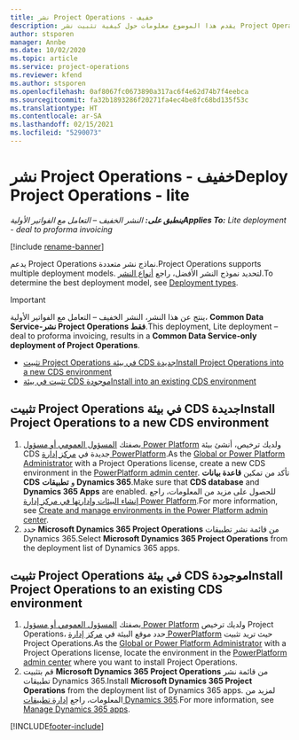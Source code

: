 ```yaml
---
title: نشر Project Operations - خفيف
description: يقدم هذا الموضوع معلومات حول كيفية تثبيت نشر Project Operations Lite – التعامل مع الفواتير الأولية‬.
author: stsporen
manager: Annbe
ms.date: 10/02/2020
ms.topic: article
ms.service: project-operations
ms.reviewer: kfend
ms.author: stsporen
ms.openlocfilehash: 0af8067fc0673890a317ac6f4e62d74b7f4eebca
ms.sourcegitcommit: fa32b1893286f20271fa4ec4be8fc68bd135f53c
ms.translationtype: HT
ms.contentlocale: ar-SA
ms.lasthandoff: 02/15/2021
ms.locfileid: "5290073"
---
```

# <a name="deploy-project-operations---lite"></a><span data-ttu-id="68d54-103">نشر Project Operations - خفيف</span><span class="sxs-lookup"><span data-stu-id="68d54-103">Deploy Project Operations - lite</span></span>

<span data-ttu-id="68d54-104">_**ينطبق على:** النشر الخفيف – التعامل مع الفواتير الأولية_</span><span class="sxs-lookup"><span data-stu-id="68d54-104">_**Applies To:** Lite deployment - deal to proforma invoicing_</span></span>

[!include [rename-banner](~/includes/cc-data-platform-banner.md)]

<span data-ttu-id="68d54-105">يدعم Project Operations نماذج نشر متعددة.</span><span class="sxs-lookup"><span data-stu-id="68d54-105">Project Operations supports multiple deployment models.</span></span> <span data-ttu-id="68d54-106">لتحديد نموذج النشر الأفضل، راجع [أنواع النشر](determine-deployment-type.md).</span><span class="sxs-lookup"><span data-stu-id="68d54-106">To determine the best deployment model, see [Deployment types](determine-deployment-type.md).</span></span>


> [!IMPORTANT]
> <span data-ttu-id="68d54-107">ينتج عن هذا النشر، النشر الخفيف – التعامل مع الفواتير الأولية، **Common Data Service-نشر Project Operations فقط**.</span><span class="sxs-lookup"><span data-stu-id="68d54-107">This deployment, Lite deployment – deal to proforma invoicing, results in a **Common Data Service-only deployment of Project Operations**.</span></span>

- [<span data-ttu-id="68d54-108">تثبيت Project Operations في بيئة CDS جديدة</span><span class="sxs-lookup"><span data-stu-id="68d54-108">Install Project Operations into a new CDS environment</span></span>](#new)
- [<span data-ttu-id="68d54-109">تثبيت في بيئة CDS موجودة</span><span class="sxs-lookup"><span data-stu-id="68d54-109">Install into an existing CDS environment</span></span>](#existing)



## <a name="install-project-operations-to-a-new-cds-environment"></a><a name="new"></a><span data-ttu-id="68d54-110">تثبيت Project Operations في بيئة CDS جديدة</span><span class="sxs-lookup"><span data-stu-id="68d54-110">Install Project Operations to a new CDS environment</span></span>

1. <span data-ttu-id="68d54-111">بصفتك [المسؤول العمومي أو مسؤول Power Platform](https://docs.microsoft.com/power-platform/admin/global-service-administrators-can-administer-without-license) ولديك ترخيص، أنشئ بيئة CDS جديدة في [مركز إدارة PowerPlatform](https://admin.powerplatform.com).</span><span class="sxs-lookup"><span data-stu-id="68d54-111">As the [Global or Power Platform Administrator](https://docs.microsoft.com/power-platform/admin/global-service-administrators-can-administer-without-license) with a Project Operations license, create a new CDS environment in the [PowerPlatform admin center](https://admin.powerplatform.com).</span></span> <span data-ttu-id="68d54-112">تأكد من تمكين **قاعدة بيانات CDS** و **تطبيقات Dynamics 365**.</span><span class="sxs-lookup"><span data-stu-id="68d54-112">Make sure that **CDS database** and **Dynamics 365 Apps** are enabled.</span></span> <span data-ttu-id="68d54-113">للحصول على مزيد من المعلومات، راجع [إنشاء البيئات وإدارتها في مركز إدارة Power Platform](https://docs.microsoft.com/power-platform/admin/create-environment#create-an-environment-in-the-power-platform-admin-center).</span><span class="sxs-lookup"><span data-stu-id="68d54-113">For more information, see [Create and manage environments in the Power Platform admin center](https://docs.microsoft.com/power-platform/admin/create-environment#create-an-environment-in-the-power-platform-admin-center).</span></span>
2. <span data-ttu-id="68d54-114">حدد **Microsoft Dynamics 365 Project Operations** من قائمة نشر تطبيقات Dynamics 365.</span><span class="sxs-lookup"><span data-stu-id="68d54-114">Select **Microsoft Dynamics 365 Project Operations** from the deployment list of Dynamics 365 apps.</span></span>


## <a name="install-project-operations-to-an-existing-cds-environment"></a><a name="existing"></a><span data-ttu-id="68d54-115">تثبيت Project Operations في بيئة CDS موجودة</span><span class="sxs-lookup"><span data-stu-id="68d54-115">Install Project Operations to an existing CDS environment</span></span>

1. <span data-ttu-id="68d54-116">بصفتك [المسؤول العمومي أو مسؤول Power Platform](https://docs.microsoft.com/power-platform/admin/global-service-administrators-can-administer-without-license) ولديك ترخيص Project Operations، حدد موقع البيئة في [مركز إدارة PowerPlatform](https://admin.powerplatform.com) حيث تريد تثبيت Project Operations.</span><span class="sxs-lookup"><span data-stu-id="68d54-116">As the [Global or Power Platform Administrator](https://docs.microsoft.com/power-platform/admin/global-service-administrators-can-administer-without-license) with a Project Operations license, locate the environment in the [PowerPlatform admin center](https://admin.powerplatform.com) where you want to install Project Operations.</span></span>
2. <span data-ttu-id="68d54-117">قم بتثبيت **Microsoft Dynamics 365 Project Operations** من قائمة نشر تطبيقات Dynamics 365.</span><span class="sxs-lookup"><span data-stu-id="68d54-117">Install **Microsoft Dynamics 365 Project Operations** from the deployment list of Dynamics 365 apps.</span></span> <span data-ttu-id="68d54-118">لمزيد من المعلومات، راجع [إدارة تطبيقات Dynamics 365](https://docs.microsoft.com/power-platform/admin/manage-apps).</span><span class="sxs-lookup"><span data-stu-id="68d54-118">For more information, see [Manage Dynamics 365 apps](https://docs.microsoft.com/power-platform/admin/manage-apps).</span></span>




[!INCLUDE[footer-include](../includes/footer-banner.md)]